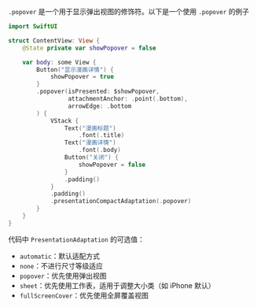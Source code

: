 

`.popover` 是一个用于显示弹出视图的修饰符。以下是一个使用 `.popover` 的例子

```swift
import SwiftUI

struct ContentView: View {
    @State private var showPopover = false

    var body: some View {
        Button("显示漫画详情") {
            showPopover = true
        }
        .popover(isPresented: $showPopover,
                 attachmentAnchor: .point(.bottom),
                 arrowEdge: .bottom
        ) {
            VStack {
                Text("漫画标题")
                    .font(.title)
                Text("漫画详情")
                    .font(.body)
                Button("关闭") {
                    showPopover = false
                }
                .padding()
            }
            .padding()
            .presentationCompactAdaptation(.popover)
        }
    }
}
```

代码中 `PresentationAdaptation` 的可选值：

- `automatic`：默认适配方式
- `none`：不进行尺寸等级适应
- `popover`：优先使用弹出视图
- `sheet`：优先使用工作表，适用于调整大小类（如 iPhone 默认）
- `fullScreenCover`：优先使用全屏覆盖视图


